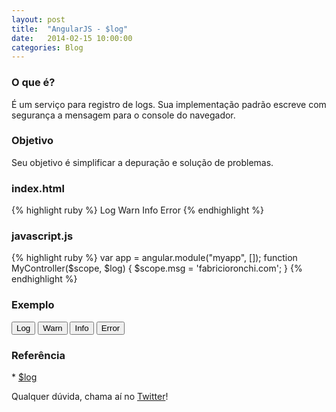 ```yaml
---
layout: post
title:  "AngularJS - $log"
date:   2014-02-15 10:00:00
categories: Blog
---
```


<h3>O que é?</h3>
É um serviço para registro de logs. Sua implementação padrão escreve com segurança a mensagem para o console do navegador.

<h3>Objetivo</h3>
Seu objetivo é simplificar a depuração e solução de problemas.

<h3>index.html</h3>
{% highlight ruby %}
<html ng-app="myApp">
	<head>
    <script src="angularJs.js"></script>
    <script src="app-log.js"></script>
  </head>
  <body ng-controller="myController">
  	<a type="button" ng-click="$log.log(msg)">
   		Log
   	</a>
	 	<a type="button" ng-click="$log.warn(msg)">
			Warn
	 	</a>
  	<a type="button" ng-click="$log.info(msg)">
   		Info
   	</a>
   	<a type="button" ng-click="$log.log(msg)">
   		Error
   	</a>
  </body>
</html>
{% endhighlight %}

<h3>javascript.js</h3>
{% highlight ruby %}
var app = angular.module("myapp", []);
function MyController($scope, $log) {
	$scope.msg = 'fabricioronchi.com';
}
{% endhighlight %}


<h3>Exemplo</h3>
<script src="/js/angular.min.js"></script>
<script src="/js/app-log.js"></script>
<div ng-app="myapp">
  <div ng-controller="MyController">
    <button type="button" class="btn btn-success" ng-click="log(1)">Log</button>
    <button type="button" class="btn btn-warning" ng-click="log(2)">Warn</button>
    <button type="button" class="btn btn-info" ng-click="log(3)">Info</button>
    <button type="button" class="btn btn-error" ng-click="log(4)">Error</button>
  </div>
</div>

<h3>Referência</h3>
* <a href="http://docs.angularjs.org/api/ng.$log" target="_blank">$log</a>

Qualquer dúvida, chama aí no <a href="https://twitter.com/realronchi" target="blank">Twitter</a>!